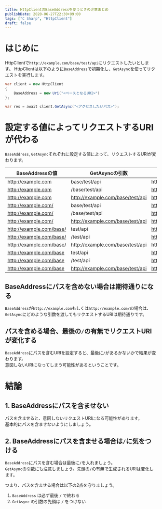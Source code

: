 ```yaml
---
title: HttpClientのBaseAddressを使うときの注意まとめ
publishDate: 2020-06-27T22:30+09:00
tags: ["C Sharp", "HttpClient"]
draft: false
---
```


# はじめに

HttpClientで`http://example.com/base/test/api`にリクエストしたいとします。
HttpClientは以下のように`BaseAddress`で初期化し、`GetAsync`を使ってリクエストを実行します。

```csharp
var client = new HttpClient
{
    BaseAddress = new Uri("<ベースとなるURI>")
};

var res = await client.GetAsync("<アクセスしたいパス>");
```

# 設定する値によってリクエストするURIが代わる

`BaseAddress`, `GetAsync`それぞれに設定する値によって、リクエストするURIが変わります。


| BaseAddressの値  | GetAsyncの引数                   | 生成されるURI                    |
| ------------------------ | -------------------------------- | -------------------------------- |
| http://example.com       | base/test/api                    | http://example.com/base/test/api |
| http://example.com       | /base/test/api                   | http://example.com/base/test/api |
| http://example.com       | http://example.com/base/test/api | http://example.com/base/test/api |
| http://example.com/      | base/test/api                    | http://example.com/base/test/api |
| http://example.com/      | /base/test/api                   | http://example.com/base/test/api |
| http://example.com/      | http://example.com/base/test/api | http://example.com/base/test/api |
| http://example.com/base/ | test/api                         | http://example.com/base/test/api |
| http://example.com/base/ | /test/api                        | http://example.com/test/api      |
| http://example.com/base/ | http://example.com/base/test/api | http://example.com/base/test/api |
| http://example.com/base  | test/api                         | http://example.com/test/api      |
| http://example.com/base  | /test/api                        | http://example.com/test/api      |
| http://example.com/base  | http://example.com/base/test/api | http://example.com/base/test/api |

## BaseAddressにパスを含めない場合は期待通りになる

`BaseAddress`が`http://example.com`もしくは`http://example.com/`の場合は、`GetAsync`にどのような引数を渡してもリクエストするURIは期待通りです。

## パスを含める場合、最後の`/`の有無でリクエストURIが変化する

`BaseAddress`にパスを含むURIを設定すると、最後に`/`があるかないかで結果が変わります。  
意図しないURIになってしまう可能性があるということです。


# 結論

## 1. BaseAddressにパスを含ませない

パスを含ませると、意図しないリクエストURIになる可能性があります。  
基本的にパスを含ませないようにしましょう。

## 2. BaseAddressにパスを含ませる場合は`/`に気をつける

`BaseAddress`にパスを含む場合は最後に`/`を入れましょう。  
`GetAsync`の引数にも注意しましょう。先頭の`/`の有無で生成されるURIは変化します。

つまり、パスを含ませる場合は以下の2点を守りましょう。

1. `BaseAddress` は必ず最後 `/` で終わる
2. `GetAsync` の引数の先頭は `/` をつけない
